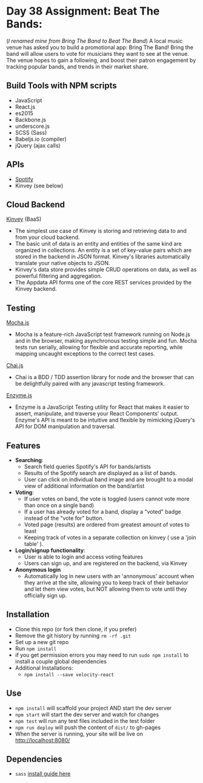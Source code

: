 # Day 38 Assignment: Beat The Bands:
 (_I renamed mine from Bring The Band to Beat The Band_)
A local music venue has asked you to build a promotional app: Bring The Band! Bring the band will allow users to vote for musicians they want to see at the venue. The venue hopes to gain a following, and boost their patron engagement by tracking popular bands, and trends in their market share.

## Build Tools with NPM scripts
  - JavaScript
  - React.js
  - es2015
  - Backbone.js
  - underscore.js
  - SCSS (Sass)
  - Babeljs.io (compiler)
  - jQuery (ajax calls)

## APIs
  - [Spotify](https://developer.spotify.com/web-api/)
  - Kinvey (see below)

## Cloud Backend
  [Kinvey](http://devcenter.kinvey.com/rest/guides/datastore) (BaaS)
  - The simplest use case of Kinvey is storing and retrieving data to and from your cloud backend.
  - The basic unit of data is an entity and entities of the same kind are organized in collections. An entity is a set of key-value pairs which are stored in the backend in JSON format. Kinvey's libraries automatically translate your native objects to JSON.
  - Kinvey's data store provides simple CRUD operations on data, as well as powerful filtering and aggregation.
  - The Appdata API forms one of the core REST services provided by the Kinvey backend.

## Testing
[Mocha.js](https://mochajs.org/)
  - Mocha is a feature-rich JavaScript test framework running on Node.js and in the browser, making asynchronous testing simple and fun. Mocha tests run serially, allowing for flexible and accurate reporting, while mapping uncaught exceptions to the correct test cases.

[Chai.js](http://chaijs.com/)
  - Chai is a BDD / TDD assertion library for node and the browser that can be delightfully paired with any javascript testing framework.

[Enzyme.js](http://airbnb.io/enzyme/docs/api/index.html)
  - Enzyme is a JavaScript Testing utility for React that makes it easier to assert, manipulate, and traverse your React Components' output. Enzyme's API is meant to be intuitive and flexible by mimicking jQuery's API for DOM manipulation and traversal.

## Features
  - **Searching**:
    - Search field queries Spotify's API for bands/artists
    - Results of the Spotify search are displayed as a list of bands.
    - User can click on individual band image and are brought to a modal view of additional information on the band/artist
  - **Voting**:
    - If user votes on band, the vote is toggled (users cannot vote more than once on a single band)
    - If a user has already voted for a band, display a "voted" badge instead of the "vote for" button.
    - Voted page (results) are ordered from greatest amount of votes to least
    - Keeping track of votes in a separate collection on kinvey ( use a 'join table' ).
  - **Login/signup functionality**:
    - User is able to login and access voting features
    - Users can sign up, and are registered on the backend, via Kinvey
  - **Anonymous login**
    - Automatically log in new users with an 'annonymous' account when they arrive at the site, allowing you to keep track of their behavior and let them view votes, but NOT allowing them to vote until they officially sign up.

## Installation
- Clone this repo (or fork then clone, if you prefer)
- Remove the git history by running `rm -rf .git`
- Set up a new git repo
- Run `npm install`
- if you get permission errors you may need to run `sudo npm install` to install a couple global dependencies
- Additional Installations:
  - `npm install --save velocity-react`

## Use
- `npm install` will scaffold your project AND start the dev server
- `npm start` will start the dev server and watch for changes
- `npm test` will run any test files included in the test folder
- `npm run deploy` will push the content of `dist/` to gh-pages
- When the server is running, your site will be live on [http://localhost:8080/](http://localhost:8080/)

## Dependencies
- `sass` [install guide here](http://sass-lang.com/install)
